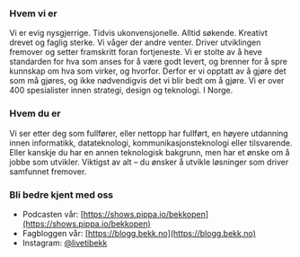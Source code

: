 ### Hvem vi er

Vi er evig nysgjerrige. Tidvis ukonvensjonelle. Alltid søkende. Kreativt drevet og faglig sterke. Vi våger der andre venter. Driver utviklingen fremover og setter framskritt foran fortjeneste. Vi er stolte av å heve standarden for hva som anses for å være godt levert, og brenner for å spre kunnskap om hva som virker, og hvorfor. Derfor er vi opptatt av å gjøre det som må gjøres, og ikke nødvendigvis det vi blir bedt om å gjøre.
Vi er over 400 spesialister innen strategi, design og teknologi. I Norge.

### Hvem du er

Vi ser etter deg som fullfører, eller nettopp har fullført, en høyere utdanning innen informatikk, datateknologi, kommunikasjonsteknologi eller tilsvarende. Eller kanskje du har en annen teknologisk bakgrunn, men har et ønske om å jobbe som utvikler. Viktigst av alt – du ønsker å utvikle løsninger som driver samfunnet fremover.

### Bli bedre kjent med oss

-   Podcasten vår: [https://shows.pippa.io/bekkopen](https://shows.pippa.io/bekkopen)
-   Fagbloggen vår: [https://blogg.bekk.no](https://blogg.bekk.no)
-   Instagram: [@livetibekk](https://instagram.com/livetibekk)
